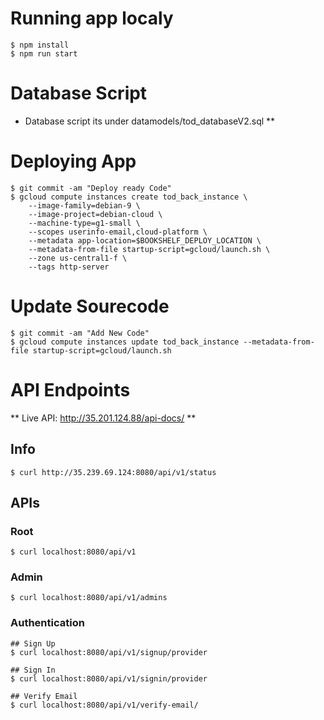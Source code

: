 # Running app localy

```
$ npm install
$ npm run start

```

# Database Script
* Database script its under datamodels/tod_databaseV2.sql **

# Deploying App
```
$ git commit -am "Deploy ready Code"
$ gcloud compute instances create tod_back_instance \
    --image-family=debian-9 \
    --image-project=debian-cloud \
    --machine-type=g1-small \
    --scopes userinfo-email,cloud-platform \
    --metadata app-location=$BOOKSHELF_DEPLOY_LOCATION \
    --metadata-from-file startup-script=gcloud/launch.sh \
    --zone us-central1-f \
    --tags http-server
```

# Update Sourecode
```
$ git commit -am "Add New Code"
$ gcloud compute instances update tod_back_instance --metadata-from-file startup-script=gcloud/launch.sh
```

# API Endpoints
** Live API: http://35.201.124.88/api-docs/ **

## Info
```
$ curl http://35.239.69.124:8080/api/v1/status
```

## APIs
### Root 
```
$ curl localhost:8080/api/v1
```

### Admin
```
$ curl localhost:8080/api/v1/admins
```

### Authentication
```
## Sign Up
$ curl localhost:8080/api/v1/signup/provider

## Sign In
$ curl localhost:8080/api/v1/signin/provider

## Verify Email
$ curl localhost:8080/api/v1/verify-email/
```
